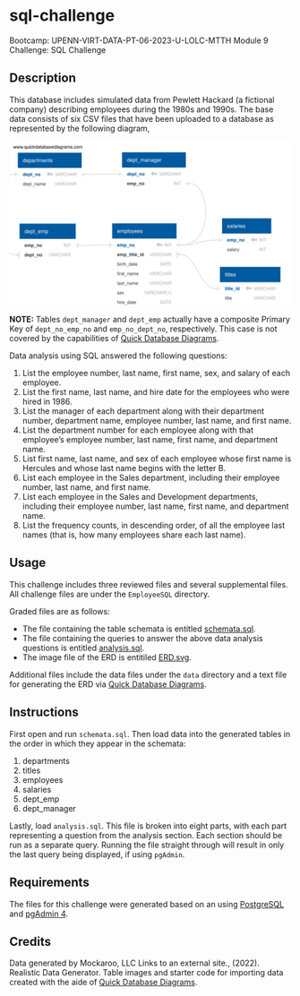 # sql-challenge
Bootcamp: UPENN-VIRT-DATA-PT-06-2023-U-LOLC-MTTH Module 9 Challenge: SQL Challenge

## Description

This database includes simulated data from Pewlett Hackard (a fictional company) describing employees during the 1980s and 1990s.
The base data consists of six CSV files that have been uploaded to a database as represented by the following diagram,

![](EmployeeSQL/ERD.svg?raw=true)

__NOTE:__ Tables `dept_manager` and `dept_emp` actually have a composite Primary Key of `dept_no_emp_no` and `emp_no_dept_no`, respectively. This case is not covered by the capabilities of [Quick Database Diagrams](www.quickdatabasediagrams.com).

Data analysis using SQL answered the following questions:

1. List the employee number, last name, first name, sex, and salary of each employee.
1. List the first name, last name, and hire date for the employees who were hired in 1986.
1. List the manager of each department along with their department number, department name, employee number, last name, and first name.
1. List the department number for each employee along with that employee’s employee number, last name, first name, and department name.
1. List first name, last name, and sex of each employee whose first name is Hercules and whose last name begins with the letter B.
1. List each employee in the Sales department, including their employee number, last name, and first name.
1. List each employee in the Sales and Development departments, including their employee number, last name, first name, and department name.
1. List the frequency counts, in descending order, of all the employee last names (that is, how many employees share each last name).

## Usage
This challenge includes three reviewed files and several supplemental files.
All challenge files are under the `EmployeeSQL` directory.

Graded files are as follows:
- The file containing the table schemata is entitled [schemata.sql](EmployeeSQL/schemata.sql).
- The file containing the queries to answer the above data analysis questions is entitled [analysis.sql](EmployeeSQL/analysis.sql).
- The image file of the ERD is entitiled [ERD.svg](EmployeeSQL/ERD.svg).

Additional files include the data files under the `data` directory and a text file for generating the ERD via [Quick Database Diagrams](www.quickdatabasediagrams.com).

## Instructions
First open and run `schemata.sql`.
Then load data into the generated tables in the order in which they appear in the schemata:
1. departments
1. titles
1. employees
1. salaries
1. dept_emp
1. dept_manager

Lastly, load `analysis.sql`.
This file is broken into eight parts, with each part representing a question from the analysis section.
Each section should be run as a separate query.
Running the file straight through will result in only the last query being displayed, if using `pgAdmin`.

## Requirements
The files for this challenge were generated based on an using [PostgreSQL](https://www.postgresql.org/docs/14/index.html) and [pgAdmin 4](https://www.pgadmin.org).

## Credits
Data generated by Mockaroo, LLC Links to an external site., (2022). Realistic Data Generator.
Table images and starter code for importing data created with the aide of [Quick Database Diagrams](www.quickdatabasediagrams.com).


